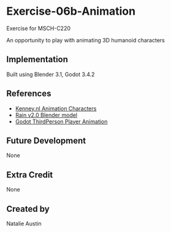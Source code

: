 # Exercise-06b-Animation

Exercise for MSCH-C220

An opportunity to play with animating 3D humanoid characters

## Implementation

Built using Blender 3.1, Godot 3.4.2

## References
 - [Kenney.nl Animation Characters](https://kenney.nl/assets/animated-characters-2)
 - [Rain v2.0 Blender model](https://cloud.blender.org/p/characters/5f04a68bb5f1a2612f7b29da)
 - [Godot ThirdPerson Player Animation](https://youtu.be/msZw59Iln74)

## Future Development

None

## Extra Credit

None

## Created by 

Natalie Austin
